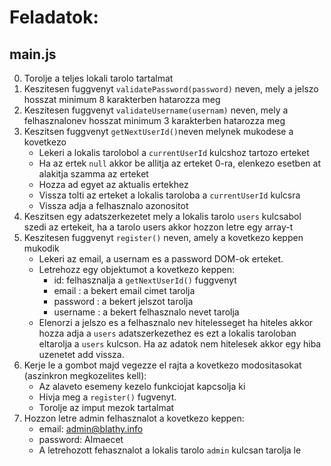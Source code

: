 # Feladatok:

## main.js
0. Torolje a teljes lokali tarolo tartalmat
1. Keszitesen fuggvenyt `validatePassword(password)` neven, mely a jelszo hosszat minimum 8 karakterben hatarozza meg
2. Keszitesen fuggvenyt `validateUsername(usernam)` neven, mely a felhasznalonev hosszat minimum 3 karakterben hatarozza meg
3. Keszitsen fuggvenyt `getNextUserId()`neven melynek mukodese a kovetkezo
    * Lekeri a lokalis tarolobol a `currentUserId` kulcshoz tartozo erteket
    * Ha az ertek `null` akkor be allitja az erteket 0-ra, elenkezo esetben at alakitja szamma az erteket
    * Hozza ad egyet az aktualis ertekhez
    * Vissza tolti az erteket a lokalis taroloba a `currentUserId` kulcsra
    * Vissza adja a felhasznalo azonositot
4. Keszitsen egy adatszerkezetet mely a lokalis tarolo `users` kulcsabol szedi az ertekeit, ha a tarolo users akkor hozzon letre egy array-t
5. Keszitesen fuggvenyt `register()` neven, amely a kovetkezo keppen mukodik
    * Lekeri az email, a usernam es a password DOM-ok erteket.
    * Letrehozz egy objektumot a kovetkezo keppen:
        * id: felhasznalja a `getNextUserId()` fuggvenyt
        * email : a bekert email cimet tarolja
        * password : a bekert jelszot tarolja
        * username : a bekert felhasznalo nevet tarolja
    * Elenorzi a jelszo es a felhasznalo nev hitelesseget ha hiteles akkor hozza adja a `users` adatszerkezethez es ezt a lokalis taroloban eltarolja a `users` kulcson. Ha az adatok nem hitelesek akkor egy hiba uzenetet add vissza.
6. Kerje le a gombot majd vegezze el rajta a kovetkezo modositasokat (aszinkron megkozelites kell):
    * Az alaveto esemeny kezelo funkciojat kapcsolja ki
    * Hivja meg a `register()` fugvenyt.
    * Torolje az imput mezok tartalmat
7. Hozzon letre admin felhasznalot a kovetkezo keppen:
    * email: admin@blathy.info
    * password: Almaecet
    * A letrehozott fehasznalot a lokalis tarolo `admin` kulcsan tarolja le